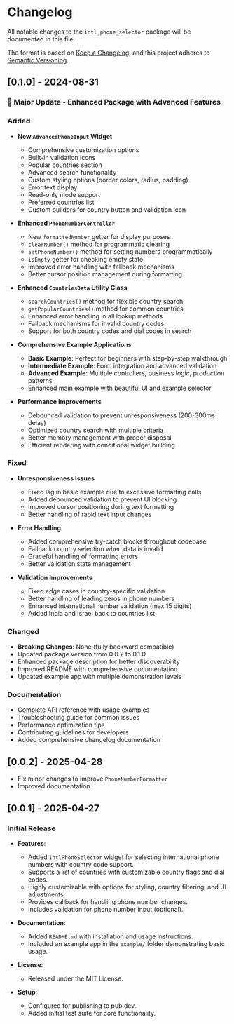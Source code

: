 # Changelog

All notable changes to the `intl_phone_selector` package will be documented in this file.

The format is based on [Keep a Changelog](https://keepachangelog.com/en/1.0.0/),
and this project adheres to [Semantic Versioning](https://semver.org/spec/v2.0.0.html).

## [0.1.0] - 2024-08-31

### 🎉 Major Update - Enhanced Package with Advanced Features

### Added
- **New `AdvancedPhoneInput` Widget**
  - Comprehensive customization options
  - Built-in validation icons
  - Popular countries section
  - Advanced search functionality
  - Custom styling options (border colors, radius, padding)
  - Error text display
  - Read-only mode support
  - Preferred countries list
  - Custom builders for country button and validation icon

- **Enhanced `PhoneNumberController`**
  - New `formattedNumber` getter for display purposes
  - `clearNumber()` method for programmatic clearing
  - `setPhoneNumber()` method for setting numbers programmatically
  - `isEmpty` getter for checking empty state
  - Improved error handling with fallback mechanisms
  - Better cursor position management during formatting

- **Enhanced `CountriesData` Utility Class**
  - `searchCountries()` method for flexible country search
  - `getPopularCountries()` method for common countries
  - Enhanced error handling in all lookup methods
  - Fallback mechanisms for invalid country codes
  - Support for both country codes and dial codes in search

- **Comprehensive Example Applications**
  - **Basic Example**: Perfect for beginners with step-by-step walkthrough
  - **Intermediate Example**: Form integration and advanced validation
  - **Advanced Example**: Multiple controllers, business logic, production patterns
  - Enhanced main example with beautiful UI and example selector

- **Performance Improvements**
  - Debounced validation to prevent unresponsiveness (200-300ms delay)
  - Optimized country search with multiple criteria
  - Better memory management with proper disposal
  - Efficient rendering with conditional widget building

### Fixed
- **Unresponsiveness Issues**
  - Fixed lag in basic example due to excessive formatting calls
  - Added debounced validation to prevent UI blocking
  - Improved cursor positioning during text formatting
  - Better handling of rapid text input changes

- **Error Handling**
  - Added comprehensive try-catch blocks throughout codebase
  - Fallback country selection when data is invalid
  - Graceful handling of formatting errors
  - Better validation state management

- **Validation Improvements**
  - Fixed edge cases in country-specific validation
  - Better handling of leading zeros in phone numbers
  - Enhanced international number validation (max 15 digits)
  - Added India and Israel back to countries list

### Changed
- **Breaking Changes**: None (fully backward compatible)
- Updated package version from 0.0.2 to 0.1.0
- Enhanced package description for better discoverability
- Improved README with comprehensive documentation
- Updated example app with multiple demonstration levels

### Documentation
- Complete API reference with usage examples
- Troubleshooting guide for common issues
- Performance optimization tips
- Contributing guidelines for developers
- Added comprehensive changelog documentation

## [0.0.2] - 2025-04-28
- Fix minor changes to improve `PhoneNumberFormatter`
- Improved documentation.

## [0.0.1] - 2025-04-27

### Initial Release

- **Features**:
    - Added `IntlPhoneSelector` widget for selecting international phone numbers with country code support.
    - Supports a list of countries with customizable country flags and dial codes.
    - Highly customizable with options for styling, country filtering, and UI adjustments.
    - Provides callback for handling phone number changes.
    - Includes validation for phone number input (optional).

- **Documentation**:
    - Added `README.md` with installation and usage instructions.
    - Included an example app in the `example/` folder demonstrating basic usage.

- **License**:
    - Released under the MIT License.

- **Setup**:
    - Configured for publishing to pub.dev.
    - Added initial test suite for core functionality.
